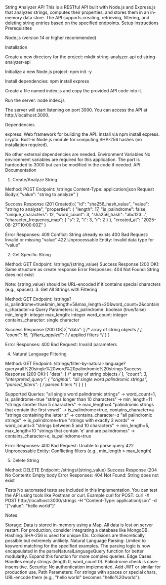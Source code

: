 String Analyzer API
This is a RESTful API built with Node.js and Express.js that analyzes strings, computes their properties, and stores them in an in-memory data store. The API supports creating, retrieving, filtering, and deleting string entries based on the specified endpoints.
Setup Instructions
Prerequisites

Node.js (version 14 or higher recommended)

Installation

Create a new directory for the project:
mkdir string-analyzer-api
cd string-analyzer-api


Initialize a new Node.js project:
npm init -y


Install dependencies:
npm install express


Create a file named index.js and copy the provided API code into it.

Run the server:
node index.js

The server will start listening on port 3000. You can access the API at http://localhost:3000.


Dependencies

express: Web framework for building the API. Install via npm install express.
crypto: Built-in Node.js module for computing SHA-256 hashes (no installation required).

No other external dependencies are needed.
Environment Variables
No environment variables are required for this application. The port is hardcoded to 3000 but can be modified in the code if needed.
API Documentation
1. Create/Analyze String

Method: POST
Endpoint: /strings
Content-Type: application/json
Request Body:{
  "value": "string to analyze"
}


Success Response (201 Created):{
  "id": "sha256_hash_value",
  "value": "string to analyze",
  "properties": {
    "length": 17,
    "is_palindrome": false,
    "unique_characters": 12,
    "word_count": 3,
    "sha256_hash": "abc123...",
    "character_frequency_map": {
      "s": 2,
      "t": 3,
      "r": 2
    }
  },
  "created_at": "2025-08-27T10:00:00Z"
}


Error Responses:
409 Conflict: String already exists
400 Bad Request: Invalid or missing "value"
422 Unprocessable Entity: Invalid data type for "value"



2. Get Specific String

Method: GET
Endpoint: /strings/{string_value}
Success Response (200 OK): Same structure as create response
Error Responses:
404 Not Found: String does not exist



Note: {string_value} should be URL-encoded if it contains special characters (e.g., spaces).
3. Get All Strings with Filtering

Method: GET
Endpoint: /strings?is_palindrome=true&min_length=5&max_length=20&word_count=2&contains_character=a
Query Parameters:
is_palindrome: boolean (true/false)
min_length: integer
max_length: integer
word_count: integer
contains_character: single character


Success Response (200 OK):{
  "data": [ /* array of string objects */ ],
  "count": 15,
  "filters_applied": { /* applied filters */ }
}


Error Responses:
400 Bad Request: Invalid parameters



4. Natural Language Filtering

Method: GET
Endpoint: /strings/filter-by-natural-language?query=all%20single%20word%20palindromic%20strings
Success Response (200 OK):{
  "data": [ /* array of string objects */ ],
  "count": 3,
  "interpreted_query": {
    "original": "all single word palindromic strings",
    "parsed_filters": { /* parsed filters */ }
  }
}


Supported Queries:
"all single word palindromic strings" → word_count=1, is_palindrome=true
"strings longer than 10 characters" → min_length=11
"strings shorter than 5 characters" → max_length=4
"palindromic strings that contain the first vowel" → is_palindrome=true, contains_character=a
"strings containing the letter z" → contains_character=z
"all palindromic strings" → is_palindrome=true
"strings with exactly 3 words" → word_count=3
"strings between 5 and 10 characters" → min_length=5, max_length=10
"strings that contain 'e' and are palindromes" → contains_character=e, is_palindrome=true


Error Responses:
400 Bad Request: Unable to parse query
422 Unprocessable Entity: Conflicting filters (e.g., min_length > max_length)



5. Delete String

Method: DELETE
Endpoint: /strings/{string_value}
Success Response (204 No Content): Empty body
Error Responses:
404 Not Found: String does not exist



Tests
No automated tests are included in this implementation. You can test the API using tools like Postman or curl.
Example curl for POST:
curl -X POST http://localhost:3000/strings -H "Content-Type: application/json" -d '{"value": "hello world"}'

Notes

Storage: Data is stored in-memory using a Map. All data is lost on server restart. For production, consider integrating a database like MongoDB.
Hashing: SHA-256 is used for unique IDs. Collisions are theoretically possible but extremely unlikely.
Natural Language Parsing: Limited to keyword matching for the specified examples. The parsing logic is now encapsulated in the parseNaturalLanguageQuery function for better modularity. Expand this function for more complex queries.
Edge Cases: Handles empty strings (length 0, word_count 0). Palindrome check is case-insensitive.
Security: No authentication implemented. Add JWT or similar for production use.
Path Parameters: For strings with spaces or special chars, URL-encode them (e.g., "hello world" becomes "hello%20world").
